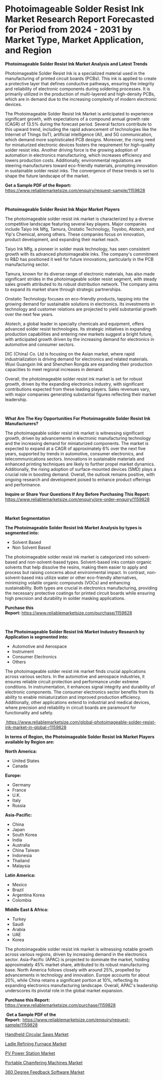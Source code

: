 <p><h1>Photoimageable Solder Resist Ink Market Research Report Forecasted for Period from 2024 -  2031 by Market Type, Market Application, and Region</h1></p><p><strong>Photoimageable Solder Resist Ink Market Analysis and Latest Trends</strong></p>
<p><p>Photoimageable Solder Resist Ink is a specialized material used in the manufacturing of printed circuit boards (PCBs). This ink is applied to create a protective layer that defines conductive pathways, ensuring the integrity and reliability of electronic components during soldering processes. It is primarily utilized in the production of multi-layered and high-density PCBs, which are in demand due to the increasing complexity of modern electronic devices.</p><p>The Photoimageable Solder Resist Ink Market is anticipated to experience significant growth, with expectations of a compound annual growth rate (CAGR) of 13.5% during the forecast period. Several factors contribute to this upward trend, including the rapid advancement of technologies like the Internet of Things (IoT), artificial intelligence (AI), and 5G communication, which demand more sophisticated PCB designs. Moreover, the rising need for miniaturized electronic devices fosters the requirement for high-quality solder resist inks. Another driving force is the growing adoption of automation in electronics manufacturing, which increases efficiency and lowers production costs. Additionally, environmental regulations are steering manufacturers toward eco-friendly materials, prompting innovation in sustainable solder resist inks. The convergence of these trends is set to shape the future landscape of the market.</p></p>
<p><strong>Get a Sample PDF of the Report:&nbsp;</strong> <a href="https://www.reliablemarketsize.com/enquiry/request-sample/1159828?utm_campaign=1911&utm_medium=2&utm_source=Github&utm_content=ia&utm_term=26122024&utm_id=photoimageable-solder-resist-ink">https://www.reliablemarketsize.com/enquiry/request-sample/1159828</a></p>
<p>&nbsp;</p>
<p><strong>Photoimageable Solder Resist Ink Major Market Players</strong></p>
<p><p>The photoimageable solder resist ink market is characterized by a diverse competitive landscape featuring several key players. Major companies include Taiyo Ink Mfg, Tamura, Onstatic Technology, Toyobo, Atotech, and Yip's Chemical, among others. These companies focus on innovation, product development, and expanding their market reach.</p><p>Taiyo Ink Mfg, a pioneer in solder mask technology, has seen consistent growth with its advanced photoimageable inks. The company's commitment to R&D has positioned it well for future innovations, particularly in the PCB manufacturing sector.</p><p>Tamura, known for its diverse range of electronic materials, has also made significant strides in the photoimageable solder resist segment, with steady sales growth attributed to its robust distribution network. The company aims to expand its market share through strategic partnerships.</p><p>Onstatic Technology focuses on eco-friendly products, tapping into the growing demand for sustainable solutions in electronics. Its investments in technology and customer relations are projected to yield substantial growth over the next few years.</p><p>Atotech, a global leader in specialty chemicals and equipment, offers advanced solder resist technologies. Its strategic initiatives in expanding production capabilities and entering new markets suggest a bright future, with anticipated growth driven by the increasing demand for electronics in automotive and consumer sectors.</p><p>DIC (China) Co. Ltd is focusing on the Asian market, where rapid industrialization is driving demand for electronics and related materials. Wuxi Guangxin Ink and Shenzhen Rongda are expanding their production capacities to meet regional increases in demand.</p><p>Overall, the photoimageable solder resist ink market is set for robust growth, driven by the expanding electronics industry, with significant contributions expected from these leading players. Sales revenues vary, with major companies generating substantial figures reflecting their market leadership.</p></p>
<p>&nbsp;</p>
<p><strong>What Are The Key Opportunities For Photoimageable Solder Resist Ink Manufacturers?</strong></p>
<p><p>The photoimageable solder resist ink market is witnessing significant growth, driven by advancements in electronic manufacturing technology and the increasing demand for miniaturized components. The market is expected to expand at a CAGR of approximately 6% over the next five years, supported by trends in automotive, consumer electronics, and telecommunications sectors. Innovations in sustainable materials and enhanced printing techniques are likely to further propel market dynamics. Additionally, the rising adoption of surface-mounted devices (SMD) plays a crucial role in boosting demand. Overall, the outlook remains positive, with ongoing research and development poised to enhance product offerings and performance.</p></p>
<p><strong>Inquire or Share Your Questions If Any Before Purchasing This Report:</strong> <a href="https://www.reliablemarketsize.com/enquiry/pre-order-enquiry/1159828?utm_campaign=1911&utm_medium=2&utm_source=Github&utm_content=ia&utm_term=26122024&utm_id=photoimageable-solder-resist-ink">https://www.reliablemarketsize.com/enquiry/pre-order-enquiry/1159828</a></p>
<p>&nbsp;</p>
<p><strong>Market Segmentation</strong></p>
<p><strong>The Photoimageable Solder Resist Ink Market Analysis by types is segmented into:</strong></p>
<p><ul><li>Solvent Based</li><li>Non Solvent Based</li></ul></p>
<p><p>The photoimageable solder resist ink market is categorized into solvent-based and non-solvent-based types. Solvent-based inks contain organic solvents that help dissolve the resins, making them easier to apply and process but raising concerns about environmental impact. In contrast, non-solvent-based inks utilize water or other eco-friendly alternatives, minimizing volatile organic compounds (VOCs) and enhancing sustainability. Both types are crucial in electronics manufacturing, providing the necessary protective coatings for printed circuit boards while ensuring high precision and durability in solder masking applications.</p></p>
<p><strong>Purchase this Report:&nbsp;</strong><a href="https://www.reliablemarketsize.com/purchase/1159828?utm_campaign=1911&utm_medium=2&utm_source=Github&utm_content=ia&utm_term=26122024&utm_id=photoimageable-solder-resist-ink">https://www.reliablemarketsize.com/purchase/1159828</a></p>
<p>&nbsp;</p>
<p><strong>The Photoimageable Solder Resist Ink Market Industry Research by Application is segmented into:</strong></p>
<p><ul><li>Automotive and Aerospace</li><li>Instrument</li><li>Consumer Electronics</li><li>Others</li></ul></p>
<p><p>The photoimageable solder resist ink market finds crucial applications across various sectors. In the automotive and aerospace industries, it ensures reliable circuit protection and performance under extreme conditions. In instrumentation, it enhances signal integrity and durability of electronic components. The consumer electronics sector benefits from its ability to enable miniaturization and improved production efficiency. Additionally, other applications extend to industrial and medical devices, where precision and reliability in circuit boards are paramount for functionality and safety.</p></p>
<p><a href="https://www.reliablemarketsize.com/global-photoimageable-solder-resist-ink-market-in-global-r1159828?utm_campaign=1911&utm_medium=2&utm_source=Github&utm_content=ia&utm_term=26122024&utm_id=photoimageable-solder-resist-ink">&nbsp;https://www.reliablemarketsize.com/global-photoimageable-solder-resist-ink-market-in-global-r1159828</a></p>
<p><strong>In terms of Region, the Photoimageable Solder Resist Ink Market Players available by Region are:</strong></p>
<p>
    <p> <strong> North America: </strong>
        <ul>
            <li>United States</li>
            <li>Canada</li>
        </ul>
        </p> 
    <p> <strong> Europe: </strong>
        <ul>
            <li>Germany</li>
            <li>France</li>
            <li>U.K.</li>
            <li>Italy</li>
            <li>Russia</li>
        </ul>
        </p> 
    <p> <strong> Asia-Pacific: </strong>
        <ul>
            <li>China</li>
            <li>Japan</li>
            <li>South Korea</li>
            <li>India</li>
            <li>Australia</li>
            <li>China Taiwan</li>
            <li>Indonesia</li>
            <li>Thailand</li>
            <li>Malaysia</li>
        </ul>
        </p> 
    <p> <strong> Latin America: </strong>
        <ul>
            <li>Mexico</li>
            <li>Brazil</li>
            <li>Argentina Korea</li>
            <li>Colombia</li>
        </ul>
        </p> 
    <p> <strong> Middle East & Africa: </strong>
        <ul>
            <li>Turkey</li>
            <li>Saudi</li>
            <li>Arabia</li>
            <li>UAE</li>
            <li>Korea</li>
        </ul>
    </p>
    </p>
<p><p>The photoimageable solder resist ink market is witnessing notable growth across various regions, driven by increasing demand in the electronics sector. Asia-Pacific (APAC) is projected to dominate the market, holding approximately 45% market share, attributed to its robust manufacturing base. North America follows closely with around 25%, propelled by advancements in technology and innovation. Europe accounts for about 20%, while China retains a significant portion at 10%, reflecting its expanding electronics manufacturing landscape. Overall, APAC's leadership underscores its pivotal role in the global market expansion.</p></p>
<p><strong>Purchase this Report: </strong><a href="https://www.reliablemarketsize.com/purchase/1159828?utm_campaign=1911&utm_medium=2&utm_source=Github&utm_content=ia&utm_term=26122024&utm_id=photoimageable-solder-resist-ink">https://www.reliablemarketsize.com/purchase/1159828</a></p>
<p>&nbsp;<strong>Get a Sample PDF of the Report:&nbsp;&nbsp;</strong><a href="https://www.reliablemarketsize.com/enquiry/request-sample/1159828?utm_campaign=1911&utm_medium=2&utm_source=Github&utm_content=ia&utm_term=26122024&utm_id=photoimageable-solder-resist-ink">https://www.reliablemarketsize.com/enquiry/request-sample/1159828</a></p>
<p><strong></strong></p>
<p><p><a href="https://www.linkedin.com/pulse/financial-overview-market-analysis-handheld-circular-saws-ejx9f?utm_campaign=1911&utm_medium=2&utm_source=Github&utm_content=ia&utm_term=26122024&utm_id=photoimageable-solder-resist-ink">Handheld Circular Saws Market</a></p><p><a href="https://www.linkedin.com/pulse/ladle-refining-furnace-market-research-2024-2031-growth-opportunities-nygpf?utm_campaign=1911&utm_medium=2&utm_source=Github&utm_content=ia&utm_term=26122024&utm_id=photoimageable-solder-resist-ink">Ladle Refining Furnace Market</a></p><p><a href="https://www.linkedin.com/pulse/pv-power-station-market-trend-projected-continue-rapid-growth-fnbue?utm_campaign=1911&utm_medium=2&utm_source=Github&utm_content=ia&utm_term=26122024&utm_id=photoimageable-solder-resist-ink">PV Power Station Market</a></p><p><a href="https://www.linkedin.com/pulse/portable-chamfering-machines-market-size-growing-cagr-97-hbvof?utm_campaign=1911&utm_medium=2&utm_source=Github&utm_content=ia&utm_term=26122024&utm_id=photoimageable-solder-resist-ink">Portable Chamfering Machines Market</a></p><p><a href="https://www.linkedin.com/pulse/comprehending-rapid-growth-global-360-degree-feedback-software-qxa7e?utm_campaign=1911&utm_medium=2&utm_source=Github&utm_content=ia&utm_term=26122024&utm_id=photoimageable-solder-resist-ink">360 Degree Feedback Software Market</a></p></p>
